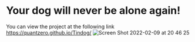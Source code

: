 # Your dog will never be alone again!

You can view the project at the following link https://quantzero.github.io/Tindog/
![Screen Shot 2022-02-09 at 20 46 25](https://user-images.githubusercontent.com/94465852/153259365-1fed5aac-08eb-4f3f-9fe5-e5835470b56a.png)
